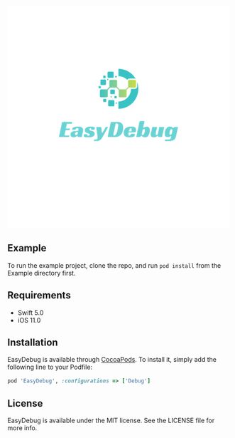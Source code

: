 ![](./easyDebuglog.png)

## Example

To run the example project, clone the repo, and run `pod install` from the Example directory first.

## Requirements
* Swift 5.0
* iOS 11.0

## Installation

EasyDebug is available through [CocoaPods](https://cocoapods.org). To install
it, simply add the following line to your Podfile:

```ruby
pod 'EasyDebug', :configurations => ['Debug']
```

## License

EasyDebug is available under the MIT license. See the LICENSE file for more info.
